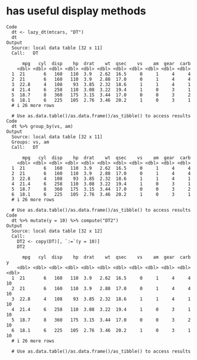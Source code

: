 # has useful display methods

    Code
      dt <- lazy_dt(mtcars, "DT")
      dt
    Output
      Source: local data table [32 x 11]
      Call:   DT
      
          mpg   cyl  disp    hp  drat    wt  qsec    vs    am  gear  carb
        <dbl> <dbl> <dbl> <dbl> <dbl> <dbl> <dbl> <dbl> <dbl> <dbl> <dbl>
      1  21       6   160   110  3.9   2.62  16.5     0     1     4     4
      2  21       6   160   110  3.9   2.88  17.0     0     1     4     4
      3  22.8     4   108    93  3.85  2.32  18.6     1     1     4     1
      4  21.4     6   258   110  3.08  3.22  19.4     1     0     3     1
      5  18.7     8   360   175  3.15  3.44  17.0     0     0     3     2
      6  18.1     6   225   105  2.76  3.46  20.2     1     0     3     1
      # i 26 more rows
      
      # Use as.data.table()/as.data.frame()/as_tibble() to access results
    Code
      dt %>% group_by(vs, am)
    Output
      Source: local data table [32 x 11]
      Groups: vs, am
      Call:   DT
      
          mpg   cyl  disp    hp  drat    wt  qsec    vs    am  gear  carb
        <dbl> <dbl> <dbl> <dbl> <dbl> <dbl> <dbl> <dbl> <dbl> <dbl> <dbl>
      1  21       6   160   110  3.9   2.62  16.5     0     1     4     4
      2  21       6   160   110  3.9   2.88  17.0     0     1     4     4
      3  22.8     4   108    93  3.85  2.32  18.6     1     1     4     1
      4  21.4     6   258   110  3.08  3.22  19.4     1     0     3     1
      5  18.7     8   360   175  3.15  3.44  17.0     0     0     3     2
      6  18.1     6   225   105  2.76  3.46  20.2     1     0     3     1
      # i 26 more rows
      
      # Use as.data.table()/as.data.frame()/as_tibble() to access results
    Code
      dt %>% mutate(y = 10) %>% compute("DT2")
    Output
      Source: local data table [32 x 12]
      Call:
        DT2 <- copy(DT)[, `:=`(y = 10)]
        DT2
      
          mpg   cyl  disp    hp  drat    wt  qsec    vs    am  gear  carb     y
        <dbl> <dbl> <dbl> <dbl> <dbl> <dbl> <dbl> <dbl> <dbl> <dbl> <dbl> <dbl>
      1  21       6   160   110  3.9   2.62  16.5     0     1     4     4    10
      2  21       6   160   110  3.9   2.88  17.0     0     1     4     4    10
      3  22.8     4   108    93  3.85  2.32  18.6     1     1     4     1    10
      4  21.4     6   258   110  3.08  3.22  19.4     1     0     3     1    10
      5  18.7     8   360   175  3.15  3.44  17.0     0     0     3     2    10
      6  18.1     6   225   105  2.76  3.46  20.2     1     0     3     1    10
      # i 26 more rows
      
      # Use as.data.table()/as.data.frame()/as_tibble() to access results


